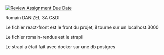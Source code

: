 [![Review Assignment Due Date](https://classroom.github.com/assets/deadline-readme-button-24ddc0f5d75046c5622901739e7c5dd533143b0c8e959d652212380cedb1ea36.svg)](https://classroom.github.com/a/8rRl5rgd)

Romain DANIZEL 3A C&DI

Le fichier react-front est le front du projet, il tourne sur un localhost:3000

Le fichier romain-rendus est le strapi 

Le strapi a était fait avec docker sur une db postgres
